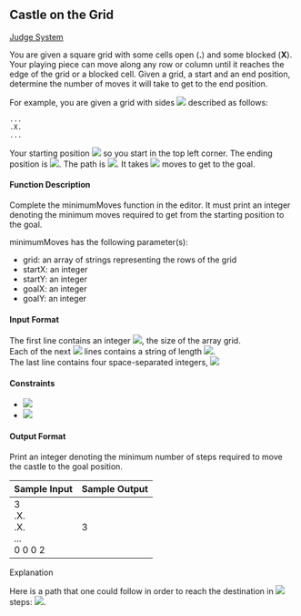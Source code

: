 ## Castle on the Grid

[Judge System](https://www.hackerrank.com/challenges/castle-on-the-grid/problem)

You are given a square grid with some cells open (**.**) and some blocked (**X**). Your playing piece can move along any row or column until it reaches the edge of the grid or a blocked cell. Given a grid, a start and an end position, determine the number of moves it will take to get to the end position.

For example, you are given a grid with sides <img src="https://latex.codecogs.com/svg.latex?\Large&space;n=3"> described as follows:
```
...
.X.
...
```
Your starting position <img src="https://latex.codecogs.com/svg.latex?\Large&space;(startX,startY)=(0,0)"> so you start in the top left corner. The ending position is <img src="https://latex.codecogs.com/svg.latex?\Large&space;(goalX,goalY)=(1,2)">. The path is <img src="https://latex.codecogs.com/svg.latex?\Large&space;(0,0)\rightarrow{(0,2)}\rightarrow{(1,2)}">. It takes <img src="https://latex.codecogs.com/svg.latex?\Large&space;2"> moves to get to the goal.

#### Function Description
Complete the minimumMoves function in the editor. It must print an integer denoting the minimum moves required to get from the starting position to the goal.

minimumMoves has the following parameter(s):

- grid: an array of strings representing the rows of the grid
- startX: an integer
- startY: an integer
- goalX: an integer
- goalY: an integer

#### Input Format

The first line contains an integer <img src="https://latex.codecogs.com/svg.latex?\Large&space;n">, the size of the array grid.<br>
Each of the next <img src="https://latex.codecogs.com/svg.latex?\Large&space;n"> lines contains a string of length <img src="https://latex.codecogs.com/svg.latex?\Large&space;n">.<br>
The last line contains four space-separated integers, <img src="https://latex.codecogs.com/svg.latex?\Large&space;startX,startY,goalX,goalY">

#### Constraints

- <img src="https://latex.codecogs.com/svg.latex?\Large&space;1\le{n}\le{100}"><br>
- <img src="https://latex.codecogs.com/svg.latex?\Large&space;0\le{startX,startY.goalX,goalY}<n">

#### Output Format

Print an integer denoting the minimum number of steps required to move the castle to the goal position.

Sample Input|Sample Output
-|-
3<br>.X.<br>.X.<br>...<br>0 0 0 2|3

Explanation

Here is a path that one could follow in order to reach the destination in <img src="https://latex.codecogs.com/svg.latex?\Large&space;3"> steps:
<img src="https://latex.codecogs.com/svg.latex?\Large&space;(0,0)\rightarrow{(2,0)}\rightarrow{(2,2)}\rightarrow{(0,2)}">.
